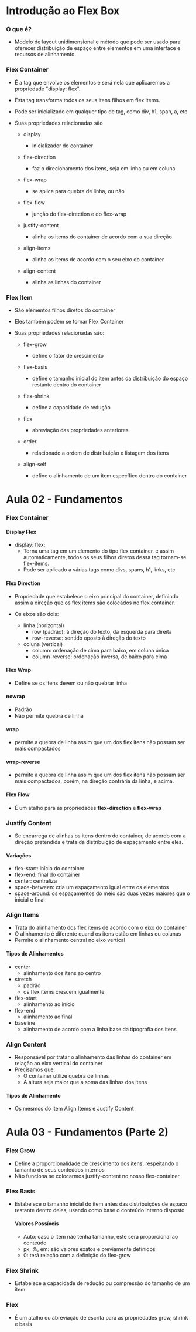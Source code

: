 # Introdução ao Flex Box

### O que é?

- Modelo de layout unidimensional e método que pode ser usado para oferecer distribuição de espaço entre elementos em uma interface e recursos de alinhamento.

### Flex Container

- É a tag que envolve os elementos e será nela que aplicaremos a propriedade "display: flex".

- Esta tag transforma todos os seus itens filhos em flex items.

- Pode ser inicializado em qualquer tipo de tag, como div, h1, span, a, etc.

- Suas propriedades relacionadas são

  - display
       - inicializador do container

  - flex-direction
      - faz o direcionamento dos itens, seja em linha ou em coluna

  - flex-wrap
       - se aplica para quebra de linha, ou não

  - flex-flow
       - junção do flex-direction e do flex-wrap

  - justify-content
       - alinha os items do container de acordo com a sua direção

  - align-items
       - alinha os items de acordo com o seu eixo do container

  - align-content
       - alinha as linhas do container

### Flex Item

- São elementos filhos diretos do container

- Eles também podem se tornar Flex Container

- Suas propriedades relacionadas são:

  - flex-grow
    - define o fator de crescimento

  - flex-basis
    - define o tamanho inicial do item antes da distribuição do espaço restante dentro do container

  - flex-shrink
    - define a capacidade de redução

  - flex
    - abreviação das propriedades anteriores

  - order
       - relacionado a ordem de distribuição e listagem dos itens

  - align-self
    - define o alinhamento de um item específico dentro do container



# Aula 02 - Fundamentos 

### Flex Container

#### Display Flex

- display: flex;
  - Torna uma tag em um elemento do tipo flex container, e assim automaticamente, todos os seus filhos diretos dessa tag tornam-se flex-items.
  - Pode ser aplicado a várias tags como divs, spans, h1, links, etc.

#### Flex Direction

- Propriedade que estabelece o eixo principal do container, definindo assim a direção que os flex items são colocados no flex container.

- Os eixos são dois: 
  - linha (horizontal)
    - row (padrão): à direção do texto, da esquerda para direita 
    - row-reverse: sentido oposto à direção do texto
  - coluna (vertical)
    - column: ordenação de cima para baixo, em coluna única
    - column-reverse: ordenação inversa, de baixo para cima

#### Flex Wrap

- Define se os itens devem ou não quebrar linha

#### nowrap

- Padrão
- Não permite quebra de linha

#### wrap

- permite a quebra de linha assim que um dos flex itens não possam ser mais compactados

#### wrap-reverse

- permite a quebra de linha assim que um dos flex itens não possam ser mais compactados, porém, na direção contrária da linha, e acima.

#### Flex Flow

- É um atalho para as propriedades **flex-direction** e **flex-wrap**



### Justify Content

- Se encarrega de alinhas os itens dentro do container, de acordo com a direção pretendida e trata da distribuição de espaçamento entre eles.

#### Variações

- flex-start: início do container
- flex-end: final do container
- center: centraliza 
- space-between: cria um espaçamento igual entre os elementos
- space-around: os espaçamentos do meio são duas vezes maiores que o inicial e final



### Align Items

- Trata do alinhamento dos flex items de acordo com o eixo do container
- O alinhamento é diferente quand os itens estão em linhas ou colunas
- Permite o alinhamento central no eixo vertical

#### Tipos de Alinhamentos

- center
  - alinhamento dos itens ao centro
- stretch
  - padrão
  - os flex items crescem igualmente
- flex-start
  - alinhamento ao início
- flex-end
  - alinhamento ao final
- baseline
  - alinhamento de acordo com a linha base da tipografia dos itens



### Align Content

- Responsável por tratar o alinhamento das linhas do container em relação ao eixo vertical do container
- Precisamos que:
  - O container utilize quebra de linhas
  - A altura seja maior que a soma das linhas dos itens

#### Tipos de Alinhamento

- Os mesmos do item Align Items e Justify Content



# Aula 03 - Fundamentos (Parte 2)

### Flex Grow

- Define a proporcionalidade de crescimento dos itens, respeitando o tamanho de seus conteúdos internos
- Não funciona se colocarmos justify-content no nosso flex-container

### Flex Basis

- Estabelece o tamanho inicial do item antes das distribuições de espaço restante dentro deles, usando como base o conteúdo interno disposto

  #### Valores Possíveis

  - Auto: caso o item não tenha tamanho, este será proporcional ao conteúdo
  - px, %, em: são valores exatos e previamente definidos
  - 0: terá relação com a definição do flex-grow

### Flex Shrink

- Estabelece a capacidade de redução ou compressão do tamanho de um item

### Flex

- É um atalho ou abreviação de escrita para as propriedades grow, shrink e basis
